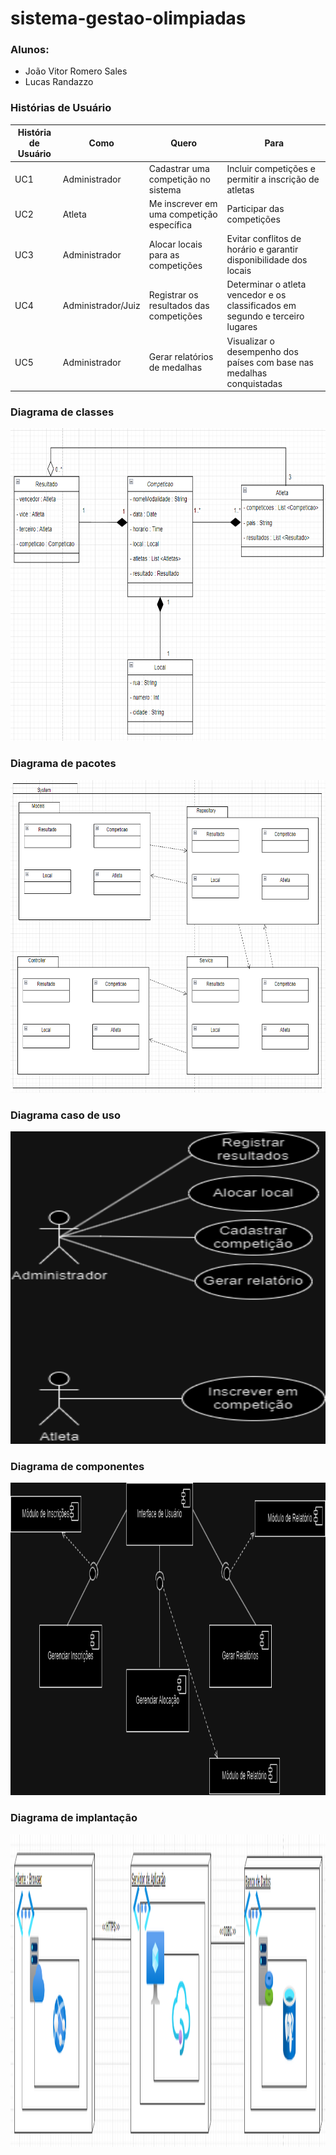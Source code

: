 # sistema-gestao-olimpiadas

### Alunos: 
- João Vitor Romero Sales
- Lucas Randazzo

  
### Histórias de Usuário
| **História de Usuário** | **Como**           | **Quero**                               | **Para**                                       |
|-------------------------|--------------------|-----------------------------------------|------------------------------------------------|
| UC1 | Administrador      | Cadastrar uma competição no sistema             | Incluir competições e permitir a inscrição de atletas |
| UC2 | Atleta             | Me inscrever em uma competição específica | Participar das competições                         |
| UC3 | Administrador      | Alocar locais para as competições              | Evitar conflitos de horário e garantir disponibilidade dos locais |
| UC4 | Administrador/Juiz | Registrar os resultados das competições        | Determinar o atleta vencedor e os classificados em segundo e terceiro lugares |
| UC5 | Administrador | Gerar relatórios de medalhas                    | Visualizar o desempenho dos países com base nas medalhas conquistadas |

### Diagrama de classes
<img width="800px" height="500px" src="https://github.com/o-romeroo/sistema-gestao-olimpiadas/blob/main/imagens/diagrama-de-classes.png"/>

### Diagrama de pacotes
<img width="800px" height="500px" src="https://github.com/o-romeroo/sistema-gestao-olimpiadas/blob/main/imagens/diagrama-de-pacotes.png"/>

### Diagrama caso de uso
<img width="800px" height="500px" src="https://github.com/o-romeroo/sistema-gestao-olimpiadas/blob/main/imagens/diagrama-caso-de-uso.png"/>

### Diagrama de componentes
<img width="800px" height="500px" src="https://github.com/o-romeroo/sistema-gestao-olimpiadas/blob/main/imagens/diagrama-de-componentes.png"/>

### Diagrama de implantação
<img width="700px" height="500px" src="https://github.com/o-romeroo/sistema-gestao-olimpiadas/blob/main/imagens/diagrama-de-implantacao.png"/>
